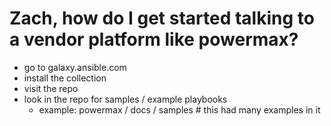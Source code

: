 # Zach, how do I get started talking to a vendor platform like powermax?
- go to galaxy.ansible.com
- install the collection
- visit the repo
- look in the repo for samples / example playbooks
    - example: powermax / docs / samples   # this had many examples in it

